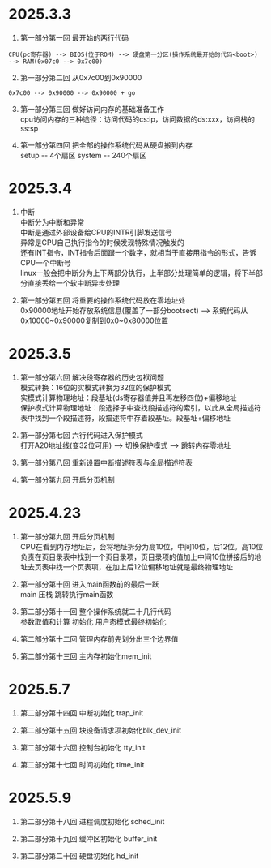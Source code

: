 # 2025.3.3
1. 第一部分第一回 最开始的两行代码
```
CPU(pc寄存器) --> BIOS(位于ROM) --> 硬盘第一分区(操作系统最开始的代码<boot>) --> RAM(0x07c0 --> 0x7c00)
```

2. 第一部分第二回 从0x7c00到0x90000
```
0x7c00 --> 0x90000 --> 0x90000 + go
```

3. 第一部分第三回 做好访问内存的基础准备工作   
cpu访问内存的三种途径：访问代码的cs:ip，访问数据的ds:xxx，访问栈的ss:sp

4. 第一部分第四回 把全部的操作系统代码从硬盘搬到内存   
setup -- 4个扇区   system -- 240个扇区

# 2025.3.4
1. 中断   
中断分为中断和异常   
中断是通过外部设备给CPU的INTR引脚发送信号   
异常是CPU自己执行指令的时候发现特殊情况触发的   
还有INT指令，INT指令后面跟一个数字，就相当于直接用指令的形式，告诉CPU一个中断号   
linux一般会把中断分为上下两部分执行，上半部分处理简单的逻辑，将下半部分直接丢给一个软中断异步处理   

2. 第一部分第五回 将重要的操作系统代码放在零地址处   
0x90000地址开始存放系统信息(覆盖了一部分bootsect) --> 系统代码从0x10000~0x90000复制到0x0~0x80000位置   

# 2025.3.5
1. 第一部分第六回 解决段寄存器的历史包袱问题   
模式转换：16位的实模式转换为32位的保护模式   
实模式计算物理地址：段基址(ds寄存器值并且再左移四位)+偏移地址   
保护模式计算物理地址：段选择子中查找段描述符的索引，以此从全局描述符表中找到一个段描述符，段描述符中存着段基址。段基址+偏移地址   

2. 第一部分第七回 六行代码进入保护模式   
打开A20地址线(变32位可用) --> 切换保护模式 --> 跳转内存零地址   

3. 第一部分第八回 重新设置中断描述符表与全局描述符表   

4. 第一部分第九回 开启分页机制   

# 2025.4.23
1. 第一部分第九回 开启分页机制   
CPU在看到内存地址后，会将地址拆分为高10位，中间10位，后12位。高10位负责在页目录表中找到一个页目录项，页目录项的值加上中间10位拼接后的地址去页表中找一个页表项，在加上后12位偏移地址就是最终物理地址   

2. 第一部分第十回 进入main函数前的最后一跃   
main 压栈 跳转执行main函数   

3. 第二部分第十一回 整个操作系统就二十几行代码   
参数取值和计算 初始化 用户态模式最终初始化   

4. 第二部分第十二回 管理内存前先划分出三个边界值   

5. 第二部分第十三回 主内存初始化mem_init   

# 2025.5.7
1. 第二部分第十四回 中断初始化 trap_init   

2. 第二部分第十五回 块设备请求项初始化blk_dev_init   

3. 第二部分第十六回 控制台初始化 tty_init   

4. 第二部分第十七回 时间初始化 time_init   

# 2025.5.9
1. 第二部分第十八回 进程调度初始化 sched_init   

2. 第二部分第十九回 缓冲区初始化 buffer_init   

3. 第二部分第二十回 硬盘初始化 hd_init   




